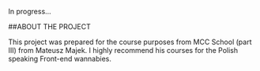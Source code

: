 In progress...

##ABOUT THE PROJECT

This project was prepared for the course purposes from MCC School (part III) from Mateusz Majek.
I highly recommend his courses for the Polish speaking Front-end wannabies.
